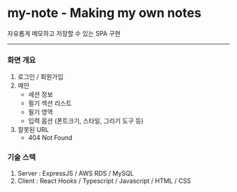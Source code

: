 # my-note - Making my own notes
자유롭게 메모하고 저장할 수 있는 SPA 구현

***

### 화면 개요
1. 로그인 / 회원가입
2. 메인 
    - 세션 정보
    - 필기 섹션 리스트
    - 필기 영역
    - 입력 옵션 (폰트크기, 스타일, 그리기 도구 등)
3. 잘못된 URL
    - 404 Not Found


### 기술 스택
1. Server : ExpressJS / AWS RDS / MySQL
2. Client : React Hooks / Typescript / Javascript / HTML / CSS 

